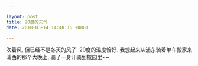 ```yaml
---

layout: post
title: 20度的天气
date: 2018-03-14 14:48:15 +0800

---
```


吹着风, 但已经不是冬天的风了. 20度的温度恰好. 我想起来从浦东骑着单车搬家来浦西的那个大晚上, 骑了一身汗骑到校园里~~
